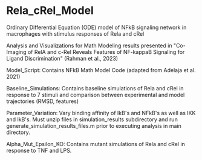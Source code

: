 # Rela_cRel_Model
Ordinary Differential Equation (ODE) model of NFkB signaling network in macrophages with stimulus responses of Rela and cRel

Analysis and Visualizations for Math Modeling results presented in "Co-Imaging of RelA and c-Rel Reveals Features of NF-kappaB Signaling for Ligand Discrimination" (Rahman et al., 2023)

Model_Script: Contains NFkB Math Model Code (adapted from Adelaja et al. 2021)

Baseline_Simulations: Contains baseline simulations of Rela and cRel in response to 7 stimuli and comparison between experimental and model trajectories (RMSD, features)

Parameter_Variation: Vary binding affinity of IkB's and NFkB's as well as IKK and IkB's.  Must unzip files in simulation_results subdirectory and run generate_simulation_results_files.m prior to executing analysis in main directory.

Alpha_Mut_Epsilon_KO: Contains mutant simulations of Rela and cRel in response to TNF and LPS.

